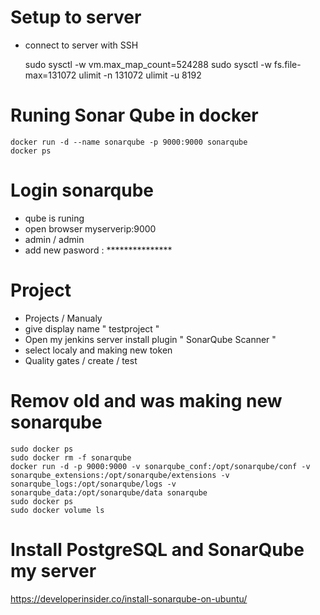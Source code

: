 # Setup to server

- connect to server with SSH

    sudo sysctl -w vm.max_map_count=524288
    sudo sysctl -w fs.file-max=131072 
    ulimit -n 131072
    ulimit -u 8192

# Runing Sonar Qube in docker

    docker run -d --name sonarqube -p 9000:9000 sonarqube
    docker ps

# Login sonarqube

- qube is runing 
- open browser myserverip:9000
- admin / admin
- add new pasword : ***************

# Project

- Projects / Manualy 
- give display name " testproject "
- Open my jenkins server install plugin " SonarQube Scanner "
- select localy and making new token
- Quality gates / create / test

# Remov old and was making new sonarqube

    sudo docker ps
    sudo docker rm -f sonarqube
    docker run -d -p 9000:9000 -v sonarqube_conf:/opt/sonarqube/conf -v sonarqube_extensions:/opt/sonarqube/extensions -v sonarqube_logs:/opt/sonarqube/logs -v sonarqube_data:/opt/sonarqube/data sonarqube
    sudo docker ps
    sudo docker volume ls

# Install PostgreSQL and SonarQube my server

https://developerinsider.co/install-sonarqube-on-ubuntu/

